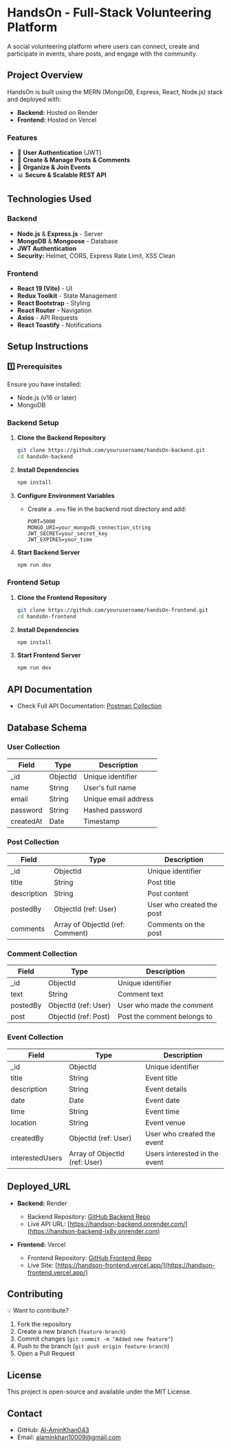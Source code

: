 # HandsOn - Full-Stack Volunteering Platform

A social volunteering platform where users can connect, create and participate in events, share posts, and engage with the community.

## Project Overview

HandsOn is built using the MERN (MongoDB, Express, React, Node.js) stack and deployed with:

- **Backend:** Hosted on Render
- **Frontend:** Hosted on Vercel

### Features
- 🔐 **User Authentication** (JWT)
- 📝 **Create & Manage Posts & Comments**
- 📅 **Organize & Join Events**
- 📊 **Secure & Scalable REST API**

## Technologies Used

### Backend
- **Node.js** & **Express.js** - Server
- **MongoDB** & **Mongoose** - Database
- **JWT Authentication**
- **Security:** Helmet, CORS, Express Rate Limit, XSS Clean

### Frontend
- **React 19 (Vite)** - UI
- **Redux Toolkit** - State Management
- **React Bootstrap** - Styling
- **React Router** - Navigation
- **Axios** - API Requests
- **React Toastify** - Notifications

## Setup Instructions

### 1️⃣ Prerequisites

Ensure you have installed:

- Node.js (v16 or later)
- MongoDB

### Backend Setup

1. **Clone the Backend Repository**
    ```bash
    git clone https://github.com/yourusername/handsOn-backend.git
    cd handsOn-backend
    ```

2. **Install Dependencies**
    ```bash
    npm install
    ```

3. **Configure Environment Variables**
    - Create a `.env` file in the backend root directory and add:
      ```
      PORT=5000
      MONGO_URI=your_mongodb_connection_string
      JWT_SECRET=your_secret_key
      JWT_EXPIRES=your_time
      ```

4. **Start Backend Server**
    ```bash
    npm run dev
    ```

### Frontend Setup

1. **Clone the Frontend Repository**
    ```bash
    git clone https://github.com/yourusername/handsOn-frontend.git
    cd handsOn-frontend
    ```

2. **Install Dependencies**
    ```bash
    npm install
    ```

3. **Start Frontend Server**
    ```bash
    npm run dev
    ```

## API Documentation
- Check Full API Documentation: [Postman Collection](https://documenter.getpostman.com/view/39944898/2sAYkEqztp)

## Database Schema

### User Collection
| Field       | Type     | Description              |
|-------------|----------|--------------------------|
| _id         | ObjectId | Unique identifier        |
| name        | String   | User's full name         |
| email       | String   | Unique email address     |
| password    | String   | Hashed password          |
| createdAt   | Date     | Timestamp                |

### Post Collection
| Field       | Type     | Description              |
|-------------|----------|--------------------------|
| _id         | ObjectId | Unique identifier        |
| title       | String   | Post title               |
| description | String   | Post content             |
| postedBy    | ObjectId (ref: User) | User who created the post |
| comments    | Array of ObjectId (ref: Comment) | Comments on the post |

### Comment Collection
| Field       | Type     | Description              |
|-------------|----------|--------------------------|
| _id         | ObjectId | Unique identifier        |
| text        | String   | Comment text             |
| postedBy    | ObjectId (ref: User) | User who made the comment |
| post        | ObjectId (ref: Post) | Post the comment belongs to |

### Event Collection
| Field       | Type     | Description              |
|-------------|----------|--------------------------|
| _id         | ObjectId | Unique identifier        |
| title       | String   | Event title              |
| description | String   | Event details            |
| date        | Date     | Event date               |
| time        | String   | Event time               |
| location    | String   | Event venue              |
| createdBy   | ObjectId (ref: User) | User who created the event |
| interestedUsers | Array of ObjectId (ref: User) | Users interested in the event |

## Deployed_URL

- **Backend:** Render
    - Backend Repository: [GitHub Backend Repo](https://github.com/Al-AminKhan043/handsOn-backend)
    - Live API URL: [https://handson-backend.onrender.com/](https://handson-backend-ix8y.onrender.com)

- **Frontend:** Vercel
    - Frontend Repository: [GitHub Frontend Repo](https://github.com/Al-AminKhan043/HandsOnApp)
    - Live Site: [https://handson-frontend.vercel.app/](https://handson-frontend.vercel.app/)


## Contributing

💡 Want to contribute?

1. Fork the repository
2. Create a new branch (`feature-branch`)
3. Commit changes (`git commit -m "Added new feature"`)
4. Push to the branch (`git push origin feature-branch`)
5. Open a Pull Request

## License

This project is open-source and available under the MIT License.

## Contact

- GitHub: [Al-AminKhan043](https://github.com/Al-AminKhan043)
- Email: [alaminkhan10009@gmail.com](mailto:alaminkhan10009@gmail.com)

